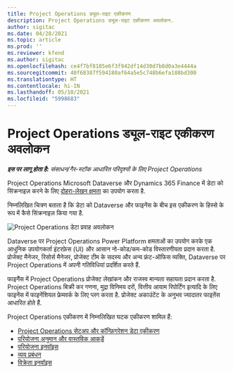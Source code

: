 ```yaml
---
title: Project Operations ड्यूल-राइट एकीकरण
description: Project Operations ड्यूल-राइट एकीकरण अवलोकन.
author: sigitac
ms.date: 04/28/2021
ms.topic: article
ms.prod: ''
ms.reviewer: kfend
ms.author: sigitac
ms.openlocfilehash: ce4f7bf8185e6f3f942df14d30d7b8d0a3e4444a
ms.sourcegitcommit: 40f68387f594180af64a5e5c748b6efa188bd300
ms.translationtype: HT
ms.contentlocale: hi-IN
ms.lasthandoff: 05/10/2021
ms.locfileid: "5998683"
---
```

# <a name="project-operations-dual-write-integration-overview"></a>Project Operations ड्यूल-राइट एकीकरण अवलोकन

_**इस पर लागू होता है:** संसाधन/गैर-स्टॉक आधारित परिदृश्यों के लिए Project Operations_

Project Operations Microsoft Dataverse और Dynamics 365 Finance में डेटा को सिंक्रनाइज़ करने के लिए [दोहरा-लेखन क्षमता](/dynamics365/fin-ops-core/dev-itpro/data-entities/dual-write/dual-write-home-page) का उपयोग करता है.

निम्नलिखित चित्रण बताता है कि डेटा को Dataverse और फाइनेंस के बीच इस एकीकरण के हिस्से के रूप में कैसे सिंक्रनाइज़ किया गया है.

![Project Operations डेटा प्रवाह अवलोकन](./media/ProjectOperationsFlows.jpg)

Dataverse पर Project Operations Power Platform क्षमताओं का उपयोग करके एक आधुनिक उपयोगकर्ता इंटरफ़ेस (UI) और आसान नो-कोड/कम-कोड विस्तारणीयता प्रदान करता है. प्रोजेक्ट मैनेजर, रिसोर्स मैनेजर, प्रोजेक्ट टीम के सदस्य और अन्य फ्रंट-ऑफिस व्यक्ति, Dataverse पर Project Operations में अपनी गतिविधियां प्रदर्शित करते हैं.

फाइनैंस में Project Operations प्रोजेक्ट लेखांकन और राजस्व मान्यता सहायता प्रदान करता है. Project Operations बिक्री कर गणना, मुद्रा विनिमय दरों, वित्तीय आयाम रिपोर्टिंग इत्यादि के लिए फाइनेंस में फाइनेंशियल फ्रेमवर्क के लिए प्लग करता है. प्रोजेक्ट अकाउंटेंट के अनुभव ज्यादातर फाइऩेंस आधारित होते हैं.

Project Operations एकीकरण में निम्नलिखित घटक एकीकरण शामिल हैं:


- [Project Operations सेटअप और कॉन्फ़िगरेशन डेटा एकीकरण](resource-dual-write-setup-integration.md) 
- [परियोजना अनुमान और वास्तविक आकड़ें](resource-dual-write-estimates-actuals.md)
- [परियोजना इनवॉइस](resource-dual-write-project-invoice.md)
- [व्यय प्रबंधन](resource-dual-write-expense.md)
- [विक्रेता इनवॉइस](resource-dual-write-vendor-invoice.md)

